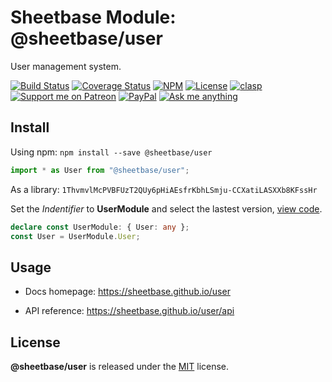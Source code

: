 # Sheetbase Module: @sheetbase/user

User management system.

<!-- <block:header> -->

[![Build Status](https://travis-ci.com/sheetbase/user-server.svg?branch=master)](https://travis-ci.com/sheetbase/user-server) [![Coverage Status](https://coveralls.io/repos/github/sheetbase/user-server/badge.svg?branch=master)](https://coveralls.io/github/sheetbase/user-server?branch=master) [![NPM](https://img.shields.io/npm/v/@sheetbase/user-server.svg)](https://www.npmjs.com/package/@sheetbase/user-server) [![License][license_badge]][license_url] [![clasp][clasp_badge]][clasp_url] [![Support me on Patreon][patreon_badge]][patreon_url] [![PayPal][paypal_donate_badge]][paypal_donate_url] [![Ask me anything][ask_me_badge]][ask_me_url]

<!-- </block:header> -->

## Install

Using npm: `npm install --save @sheetbase/user`

```ts
import * as User from "@sheetbase/user";
```

As a library: `1ThvmvlMcPVBFUzT2QUy6pHiAEsfrKbhLSmju-CCXatiLASXXb8KFssHr`

Set the _Indentifier_ to **UserModule** and select the lastest version, [view code](https://script.google.com/d/1ThvmvlMcPVBFUzT2QUy6pHiAEsfrKbhLSmju-CCXatiLASXXb8KFssHr/edit?usp=sharing).

```ts
declare const UserModule: { User: any };
const User = UserModule.User;
```

## Usage

- Docs homepage: https://sheetbase.github.io/user

- API reference: https://sheetbase.github.io/user/api

## License

**@sheetbase/user** is released under the [MIT](https://github.com/sheetbase/user/blob/master/LICENSE) license.

<!-- <block:footer> -->

[license_badge]: https://img.shields.io/github/license/mashape/apistatus.svg
[license_url]: https://github.com/sheetbase/user-server/blob/master/LICENSE
[clasp_badge]: https://img.shields.io/badge/built%20with-clasp-4285f4.svg
[clasp_url]: https://github.com/google/clasp
[patreon_badge]: https://lamnhan.github.io/assets/images/badges/patreon.svg
[patreon_url]: https://www.patreon.com/lamnhan
[paypal_donate_badge]: https://lamnhan.github.io/assets/images/badges/paypal_donate.svg
[paypal_donate_url]: https://www.paypal.me/lamnhan
[ask_me_badge]: https://img.shields.io/badge/ask/me-anything-1abc9c.svg
[ask_me_url]: https://m.me/sheetbase

<!-- </block:footer> -->
